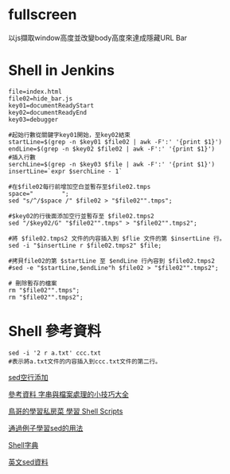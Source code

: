 ﻿# fullscreen
以js擷取window高度並改變body高度來達成隱藏URL Bar

# Shell in Jenkins
``` 
file=index.html
file02=hide_bar.js
key01=documentReadyStart
key02=documentReadyEnd
key03=debugger

#起始行數從關鍵字key01開始，至key02結束
startLine=$(grep -n $key01 $file02 | awk -F':' '{print $1}')
endLine=$(grep -n $key02 $file02 | awk -F':' '{print $1}')
#插入行數
serchLine=$(grep -n $key03 $file | awk -F':' '{print $1}')
insertLine=`expr $serchLine - 1`

#在$file02每行前增加空白並暫存至$file02.tmps
space="        ";
sed "s/^/$space /" $file02 > "$file02"".tmps";

#$key02的行後面添加空行並暫存至 $file02.tmps2
sed "/$key02/G" "$file02"".tmps" > "$file02"".tmps2";

#將 $file02.tmps2 文件的内容插入到 $flie 文件的第 $insertLine 行。
sed -i "$insertLine r $file02.tmps2" $file;

#拷貝file02的第 $startLine 至 $endLine 行內容到 $file02.tmps2
#sed -e "$startLine,$endLine"h $file02 > "$file02"".tmps2";

# 刪除暫存的檔案
rm "$file02"".tmps";
rm "$file02"".tmps2";

``` 
# Shell 參考資料

    sed -i '2 r a.txt' ccc.txt
    #表示將a.txt文件的内容插入到ccc.txt文件的第二行。

[sed空行添加](https://www.cnblogs.com/yangsuxia/p/3382410.html)

[參考資料 字串與檔案處理的小技巧大全](https://dotblogs.com.tw/shuinvy/2014/11/20/147380)

[鳥哥的學習私房菜 學習 Shell Scripts](http://linux.vbird.org/linux_basic/0340bashshell-scripts.php#script)

[通過例子學習sed的用法](https://charleslin74.pixnet.net/blog/post/419884144-%5Blinux%5D-%E6%AA%94%E6%A1%88%E6%96%87%E4%BB%B6%E5%AD%97%E4%B8%B2%E8%99%95%E7%90%86-sed%E7%9A%84%E7%94%A8%E6%B3%95)

[Shell字典](https://ithelp.ithome.com.tw/articles/10189741)

[英文sed資料](http://www.gnu.org/software/sed/manual/sed.html#Joining-lines)


